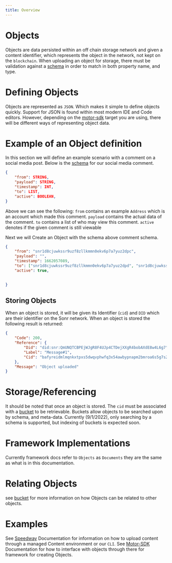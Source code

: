 ```yaml
---
title: Overview
---
```


# Objects
Objects are data persisted within an off chain storage network and given a content identifier, which represents the object in the network, not kept on the `blockchain`. When uploading an object for storage, there must be validation against a [schema](./schemas.md) in order to match in both property name, and type. 

# Defining Objects
Objects are represented as `JSON`. Which makes it simple to define objects quickly. Support for JSON is found within most modern IDE and Code editors. However, depending on the [motor-sdk](../../motor-sdk/overview.md) target you are using, there will be different ways of representing object data.


# Example of an Object definition
In this section we will define an example scenario with a comment on a social media post. Below is the [schema](./schemas.md) for our social media comment.
```json
{
    "from": STRING,
    "payload": STRING,
    "timestamp": INT,
    "to": LIST,
    "active": BOOLEAN,
}
```
Above we can see the following:
`from` contains an example `Address` which is an account which made this comment.
`payload` contains the actual data of the comment.
`to` contains a list of who may view this comment.
`active` denotes if the given comment is still viewable

Next we will Create an Object with the schema above comment schema.
```json
{
    "from": "snr1d8cjuwkssr9uzf8zllkmmn0ekv6p7a7yuz2dpc",
    "payload": "",
    "timestamp": 1662057089,
    "to": ["snr1d8cjuwkssr9uzf8zllkmmn0ekv6p7a7yuz2dpd", "snr1d8cjuwkssr9uzf8zllkmmn0ekv6p7a7yuz2dpd"],
    "active": true,
	

}
```

## Storing Objects
When an object is stored, it will be given its Identifier (`cid`) and `DID` which are their identifier on the Sonr network. When an object is stored the following result is returned:
```json
{
	"Code": 200,
	"Reference": {
		"Did": "did:snr:QmUNQTCBPEjWJgR8F4UJp4CTDejXXgR4bobAXdE8w4L6g7",
		"Label": "Message#1",
		"Cid": "bafyreidmlmqnkxtpxs5dwqvphwfq3x54awbypnapm2bmroa6s5g7s2ejt4"
	},
	"Message": "Object uploaded"
}
```
# Storage/Referencing
 It should be noted that once an object is stored. The `cid` must be associated with a [bucket](./buckets.md) to be retrievable. Buckets allow objects to be searched upon by schema, and meta-data. Currently (9/1/2022), only searching by a schema is supported, but indexing of buckets is expected soon.

 # Framework Implementations
 Currently framework docs refer to `Objects` as `Documents` they are the same as what is in this documentation.

 # Relating Objects
 see [bucket](./buckets.md) for more information on how Objects can be related to other objects.
 # Examples
See [Speedway]() Documentation for information on how to upload content through a managed Content environment or our `CLI`. 
See [Motor-SDK](../../motor-sdk/overview.md) Documentation for how to interface with objects through there for framework for creating Objects.